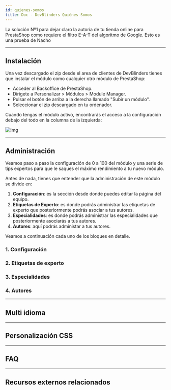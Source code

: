 ```yaml
---
id: quienes-somos
title: Doc - DevBlinders Quiénes Somos
---
```


La solución Nº1 para dejar claro la autoría de tu tienda online para PrestaShop como requiere el filtro E-A-T del algoritmo de Google.
Esto es una prueba de Nacho

---

## Instalación
Una vez descargado el zip desde el area de clientes de DevBlinders tienes que instalar el módulo como cualquier otro módulo de PrestaShop:

- Acceder al Backoffice de PrestaShop.
- Dirigete a Personalizar > Módulos > Module Manager.
- Pulsar el botón de arriba a la derecha llamado "Subir un módulo".
- Seleccionar el zip descargado en tu ordenador.

Cuando tengas el módulo activo, encontrarás el acceso a la configuración debajo del todo en la columna de la izquierda:

![img](https://devblinders.com/img/cms/documentaciones/quienes-somos/quienes-somos-acceso.jpg)

---

## Administración
Veamos paso a paso la configuración de 0 a 100 del módulo y una serie de tips expertos para que le saques el máximo rendimiento a tu nuevo módulo. 

Antes de nada, tienes que entender que la administración de este módulo se divide en: 

1. **Configuración**: es la sección desde donde puedes editar la página del equipo. 
1. **Etiquetas de Experto**: es donde podrás administrar las etiquetas de experto que posteriormente podrás asociar a tus autores. 
1. **Especialidades**: es donde podrás administrar las especialidades que posteriormente asociarás a tus autores. 
1. **Autores**: aquí podrás administar a tus autores.

Veamos a continuación cada uno de los bloques en detalle. 

### 1. Configuración
### 2. Etiquetas de experto
### 3. Especialidades
### 4. Autores

---

## Multi idioma

---

## Personalización CSS

---

## FAQ

---

## Recursos externos relacionados
